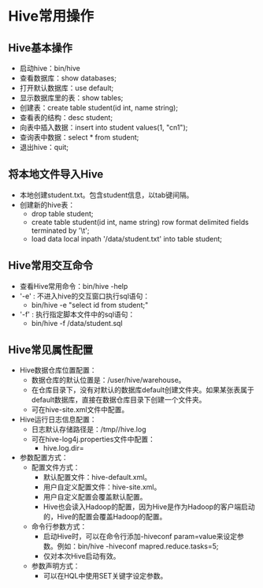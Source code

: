 # Hive常用操作

## Hive基本操作

  - 启动hive：bin/hive
  - 查看数据库：show databases;
  - 打开默认数据库：use default;
  - 显示数据库里的表：show tables;
  - 创建表：create table student(id int, name string);
  - 查看表的结构：desc student;
  - 向表中插入数据：insert into student values(1, "cn1");
  - 查询表中数据：select * from student;
  - 退出hive：quit;
  
## 将本地文件导入Hive

  - 本地创建student.txt。包含student信息，以tab键间隔。
  - 创建新的hive表：
    - drop table student;
    - create table student(id int, name string) row format delimited fields terminated by '\t';
    - load data local inpath '/data/student.txt' into table student;
    
## Hive常用交互命令

  - 查看Hive常用命令：bin/hive -help
  - '-e' : 不进入hive的交互窗口执行sql语句：
    - bin/hive -e "select id from student;"
  - '-f' : 执行指定脚本文件中的sql语句：
    - bin/hive -f /data/student.sql
    
## Hive常见属性配置

  - Hive数据仓库位置配置：
    - 数据仓库的默认位置是：/user/hive/warehouse。
    - 在仓库目录下，没有对默认的数据库default创建文件夹。如果某张表属于default数据库，直接在数据仓库目录下创建一个文件夹。
    - 可在hive-site.xml文件中配置。
  - Hive运行日志信息配置：
    - 日志默认存储路径是：/tmp/<user name>/hive.log
    - 可在hive-log4j.properties文件中配置：
      - hive.log.dir=<log path>
  - 参数配置方式：
    - 配置文件方式：
      - 默认配置文件：hive-default.xml。
      - 用户自定义配置文件：hive-site.xml。
      - 用户自定义配置会覆盖默认配置。
      - Hive也会读入Hadoop的配置，因为Hive是作为Hadoop的客户端启动的，Hive的配置会覆盖Hadoop的配置。
    - 命令行参数方式：
      - 启动Hive时，可以在命令行添加-hiveconf param=value来设定参数。例如：bin/hive -hiveconf mapred.reduce.tasks=5;
      - 仅对本次Hive启动有效。
    - 参数声明方式：
      - 可以在HQL中使用SET关键字设定参数。
      
    
      
  
  
  
  
  
  
  
  
  
  
  
  
  
  
  
  
  
  
